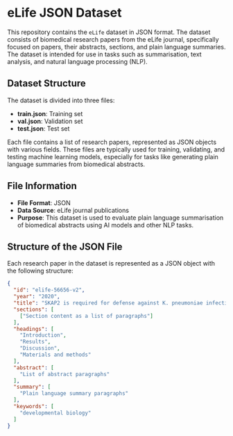 # eLife JSON Dataset

This repository contains the `eLife` dataset in JSON format. The dataset consists of biomedical research papers from the eLife journal, specifically focused on papers, their abstracts, sections, and plain language summaries. The dataset is intended for use in tasks such as summarisation, text analysis, and natural language processing (NLP).

## Dataset Structure

The dataset is divided into three files:

- **train.json**: Training set
- **val.json**: Validation set
- **test.json**: Test set

Each file contains a list of research papers, represented as JSON objects with various fields. These files are typically used for training, validating, and testing machine learning models, especially for tasks like generating plain language summaries from biomedical abstracts.

## File Information

- **File Format**: JSON
- **Data Source**: eLife journal publications
- **Purpose**: This dataset is used to evaluate plain language summarisation of biomedical abstracts using AI models and other NLP tasks.

## Structure of the JSON File

Each research paper in the dataset is represented as a JSON object with the following structure:

```json
{
  "id": "elife-56656-v2",
  "year": "2020",
  "title": "SKAP2 is required for defense against K. pneumoniae infection and neutrophil respiratory burst",
  "sections": [
    ["Section content as a list of paragraphs"]
  ],
  "headings": [
    "Introduction",
    "Results",
    "Discussion",
    "Materials and methods"
  ],
  "abstract": [
    "List of abstract paragraphs"
  ],
  "summary": [
    "Plain language summary paragraphs"
  ],
  "keywords": [
    "developmental biology"
  ]
}